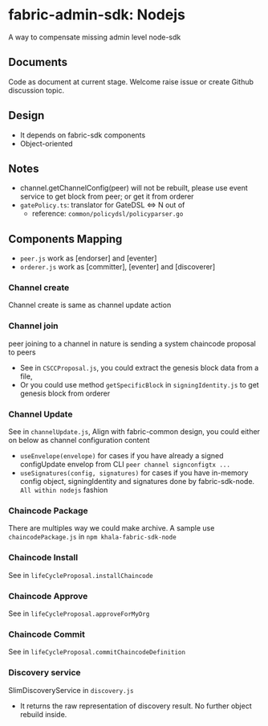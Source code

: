 # fabric-admin-sdk: Nodejs
A way to compensate missing admin level node-sdk

## Documents
Code as document at current stage. Welcome raise issue or create Github discussion topic. 


## Design
- It depends on fabric-sdk components
- Object-oriented

## Notes
- channel.getChannelConfig(peer) will not be rebuilt, please use event service to get block from peer; or get it from orderer
- `gatePolicy.ts`: translator for GateDSL <=> N out of
    - reference: `common/policydsl/policyparser.go`

## Components Mapping
- `peer.js` work as [endorser] and [eventer]
- `orderer.js` work as [committer], [eventer] and [discoverer]
		
### Channel create
Channel create is same as channel update action

### Channel join
peer joining to a channel in nature is sending a system chaincode proposal to peers
- See in `CSCCProposal.js`, you could extract the genesis block data from a file,    
- Or you could use method `getSpecificBlock` in `signingIdentity.js` to get genesis block from orderer

### Channel Update
See in `channelUpdate.js`, Align with fabric-common design, you could either on below as channel configuration content 
- `useEnvelope(envelope)` for cases if you have already a signed configUpdate envelop from CLI `peer channel signconfigtx ...` 
- `useSignatures(config, signatures)` for cases if you have in-memory config object, signingIdentity and signatures done by fabric-sdk-node. `All within nodejs` fashion   

### Chaincode Package
There are multiples way we could make archive. A sample use `chaincodePackage.js` in `npm khala-fabric-sdk-node`     

### Chaincode Install
See in `lifeCycleProposal.installChaincode`

### Chaincode Approve
See in `lifeCycleProposal.approveForMyOrg`

### Chaincode Commit
See in `lifeCycleProposal.commitChaincodeDefinition`

### Discovery service
SlimDiscoveryService in `discovery.js` 
- It returns the raw representation of discovery result. No further object rebuild inside.
